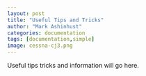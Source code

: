 ```yaml
---
layout: post
title: "Useful Tips and Tricks"
author: "Mark Ashinhust"
categories: documentation
tags: [documentation,simple]
image: cessna-cj3.png
---
```


Useful tips tricks and information will go here.